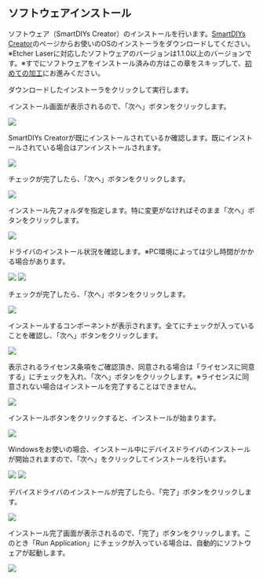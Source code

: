 ## ソフトウェアインストール
ソフトウェア（SmartDIYs Creator）のインストールを行います。<a target="_blank" href="https://www.smartdiys.com/smartdiys-creator/">SmartDIYs Creator</a>のページからお使いのOSのインストーラをダウンロードしてください。※Etcher Laserに対応したソフトウェアのバージョンは1.1.0以上のバージョンです。※すでにソフトウェアをインストール済みの方はこの章をスキップして、<a target="_blank" href="https://www.smartdiys.com/manual/el-first-processing-pc/">初めての加工</a>にお進みください。


ダウンロードしたインストーラをクリックして実行します。

インストール画面が表示されるので、「次へ」ボタンをクリックします。

<img src="./images/win_install_1.png">

SmartDIYs Creatorが既にインストールされているか確認します。既にインストールされている場合はアンインストールされます。

<img src="./images/win_install_2.png">

チェックが完了したら、「次へ」ボタンをクリックします。

<img src="./images/win_install_3.png">

インストール先フォルダを指定します。特に変更がなければそのまま「次へ」ボタンをクリックします。

<img src="./images/win_install_4.png">

ドライバのインストール状況を確認します。※PC環境によっては少し時間がかかる場合があります。

<img src="./images/win_install_5.png">

<img src="./images/win_install_6.png">

チェックが完了したら、「次へ」ボタンをクリックします。

<img src="./images/win_install_7.png">

インストールするコンポーネントが表示されます。全てにチェックが入っていることを確認し、「次へ」ボタンをクリックします。

<img src="./images/win_install_8.png">

表示されるライセンス条項をご確認頂き、同意される場合は「ライセンスに同意する」にチェックを入れ、「次へ」ボタンをクリックします。※ライセンスに同意されない場合はインストールを完了することはできません。

<img src="./images/win_install_9.png">

インストールボタンをクリックすると、インストールが始まります。

<img src="./images/win_install_10.png">

Windowsをお使いの場合、インストール中にデバイスドライバのインストールが開始されますので、「次へ」をクリックしてインストールを行います。

<img src="./images/win_install_11.png">

<img src="./images/win_install_12.png">

デバイスドライバのインストールが完了したら、「完了」ボタンをクリックします。

<img src="./images/win_install_12.png">

インストール完了画面が表示されるので、「完了」ボタンをクリックします。このとき「Run Application」にチェックが入っている場合は、自動的にソフトウェアが起動します。

<img src="./images/win_install_13.png">


 

 

 

 

 
